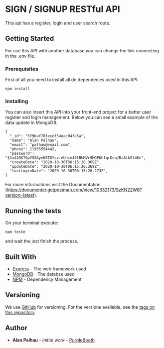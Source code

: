 # SIGN / SIGNUP RESTful API
This api has a register, login and user search route.

## Getting Started

For use this API with another database you can change the link connecting in the .env file.

### Prerequisites

First of all you need to install all de dependecies used in this API:
```
npm install
```

### Installing

You can also insert this API into your front-end project for a better user register and login management.
Below you can see a small example of the data update in MongoDB.

```
{
  "_id": "5f9baf78fecef54eac04fa5a",
  "name": "Alan Palhau",
  "email": "palhau@email.com",
  "phone": 11955554442,
  "password": "$2a$10$TGpYSSAyeK8TOYsv.eUhieJ6fBhMVr9MGPUhfqrDea/BaAlkE44Ke",
  "createDate": "2020-10-30T06:15:20.369Z",
  "updateDate": "2020-10-30T06:15:20.369Z",
  "lastLoginDate": "2020-10-30T06:15:28.273Z",
}
```
For more informations visit the Documentation (https://documenter.getpostman.com/view/10332173/SzKN22W6?version=latest).

## Running the tests

On your terminal execute:

```
npm teste
```
and wait the jest finish the process.

## Built With

* [Express](http://expressjs.com/) - The web framework used
* [MongoDB](https://www.mongodb.com/) - The databse used
* [NPM](https://www.npmjs.com/) - Dependency Management

## Versioning

We use [GitHub](https://github.com/) for versioning. For the versions available, see the [tags on this repository](https://github.com/palhau/truck-api-logistics/commits/master). 

## Author

* **Alan Palhau** - *Initial work* - [PurpleBooth](https://github.com/palhau)